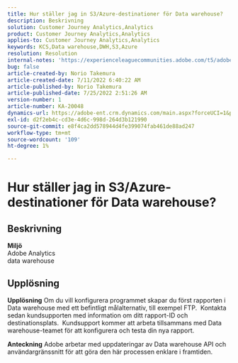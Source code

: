 ```yaml
---
title: Hur ställer jag in S3/Azure-destinationer för Data warehouse?
description: Beskrivning
solution: Customer Journey Analytics,Analytics
product: Customer Journey Analytics,Analytics
applies-to: Customer Journey Analytics,Analytics
keywords: KCS,Data warehouse,DWH,S3,Azure
resolution: Resolution
internal-notes: 'https://experienceleaguecommunities.adobe.com/t5/adobe-analytics-ideas/amazon-s3-support-for-data-warehouse/idi-p/341037  Azure example: https://jira.corp.adobe.com/browse/AN-259530  S3 example: https://jira.corp.adobe.com/browse/AN-294769'
bug: false
article-created-by: Norio Takemura
article-created-date: 7/11/2022 6:40:22 AM
article-published-by: Norio Takemura
article-published-date: 7/25/2022 2:51:26 AM
version-number: 1
article-number: KA-20048
dynamics-url: https://adobe-ent.crm.dynamics.com/main.aspx?forceUCI=1&pagetype=entityrecord&etn=knowledgearticle&id=d6a3af53-e400-ed11-82e4-00224809f805
exl-id: d2f2eb4c-cd3e-4d6c-998d-264d3b121990
source-git-commit: e8f4ca2dd578944d4fe399074fab461de88ad247
workflow-type: tm+mt
source-wordcount: '109'
ht-degree: 1%

---
```


# Hur ställer jag in S3/Azure-destinationer för Data warehouse?

## Beskrivning

<b>Miljö</b>
<br>Adobe Analytics
<br>data warehouse

## Upplösning


<b>Upplösning</b>
Om du vill konfigurera programmet skapar du först rapporten i Data warehouse med ett befintligt målalternativ, till exempel FTP.  Kontakta sedan kundsupporten med information om ditt rapport-ID och destinationsplats.  Kundsupport kommer att arbeta tillsammans med Data warehouse-teamet för att konfigurera och testa din nya rapport.

<b>Anteckning</b>
Adobe arbetar med uppdateringar av Data warehouse API och användargränssnitt för att göra den här processen enklare i framtiden.
